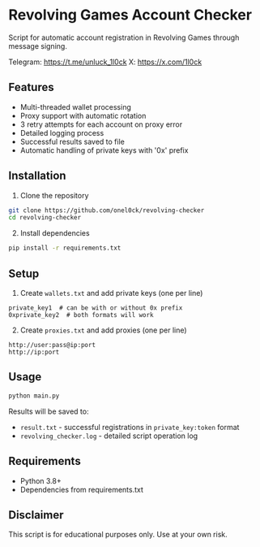 # Revolving Games Account Checker

Script for automatic account registration in Revolving Games through message signing.

Telegram: https://t.me/unluck_1l0ck
X: https://x.com/1l0ck

## Features
- Multi-threaded wallet processing
- Proxy support with automatic rotation
- 3 retry attempts for each account on proxy error
- Detailed logging process
- Successful results saved to file
- Automatic handling of private keys with '0x' prefix

## Installation
1. Clone the repository
```bash
git clone https://github.com/onel0ck/revolving-checker
cd revolving-checker
```

2. Install dependencies
```bash
pip install -r requirements.txt
```

## Setup
1. Create `wallets.txt` and add private keys (one per line)
```
private_key1  # can be with or without 0x prefix
0xprivate_key2  # both formats will work
```

2. Create `proxies.txt` and add proxies (one per line)
```
http://user:pass@ip:port
http://ip:port
```

## Usage
```bash
python main.py
```

Results will be saved to:
- `result.txt` - successful registrations in `private_key:token` format
- `revolving_checker.log` - detailed script operation log

## Requirements
- Python 3.8+
- Dependencies from requirements.txt

## Disclaimer
This script is for educational purposes only. Use at your own risk.
